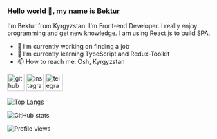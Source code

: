 ### Hello world 👋, my name is Bektur
I'm Bektur from Kyrgyzstan. I'm Front-end Developer. I really enjoy programming and get new knowledge. I am using React.js to build SPA.


- 🔭 I’m currently working on finding a job 
- 🌱 I’m currently learning TypeScript and Redux-Toolkit 
- 📫 How to reach me: Osh, Kyrgyzstan 


[<img src='https://cdn.jsdelivr.net/npm/simple-icons@3.0.1/icons/github.svg' alt='github' height='40'>](https://github.com/bektur-kg)  [<img src='https://cdn.jsdelivr.net/npm/simple-icons@3.0.1/icons/instagram.svg' alt='instagram' height='40'>](https://www.instagram.com/h_worker/)  [<img src='https://cdn.jsdelivr.net/npm/simple-icons@3.0.1/icons/telegram.svg' alt='telegram' height='40'>](https://t.me/bektur_react)  

[![Top Langs](https://github-readme-stats.vercel.app/api/top-langs/?username=bektur-kg)](https://github.com/anuraghazra/github-readme-stats)

![GitHub stats](https://github-readme-stats.vercel.app/api?username=bektur-kg&show_icons=true&count_private=true)  

![Profile views](https://gpvc.arturio.dev/bektur-kg)  
